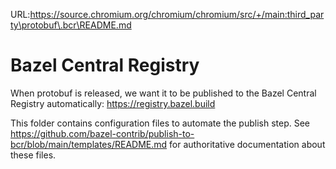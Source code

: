 URL:https://source.chromium.org/chromium/chromium/src/+/main:third_party\protobuf\.bcr\README.md
# Bazel Central Registry

When protobuf is released, we want it to be published to the Bazel Central
Registry automatically: <https://registry.bazel.build>

This folder contains configuration files to automate the publish step. See
<https://github.com/bazel-contrib/publish-to-bcr/blob/main/templates/README.md>
for authoritative documentation about these files.
